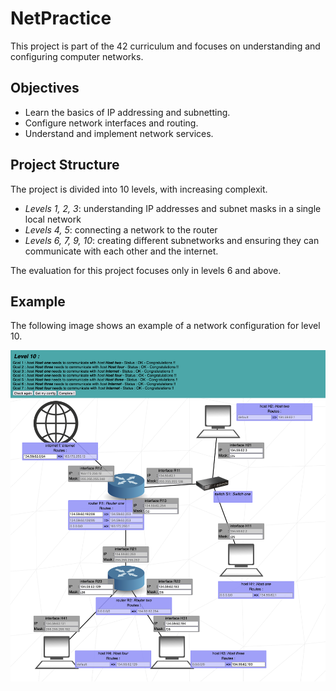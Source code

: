 # NetPractice

This project is part of the 42 curriculum and focuses on understanding and configuring computer networks.

## Objectives

- Learn the basics of IP addressing and subnetting.
- Configure network interfaces and routing.
- Understand and implement network services.

## Project Structure

The project is divided into 10 levels, with increasing complexit. 
- _Levels 1, 2, 3_: understanding IP addresses and subnet masks in a single local network
- _Levels 4, 5_: connecting a network to the router
- _Levels 6, 7, 9, 10_: creating different subnetworks and ensuring they can communicate with each other and the internet.

The evaluation for this project focuses only in levels 6 and above.

## Example

The following image shows an example of a network configuration for level 10.
<div align="center">
	<img src="../.misc/NetPractice.png" alt="NetPractice example">
</div>